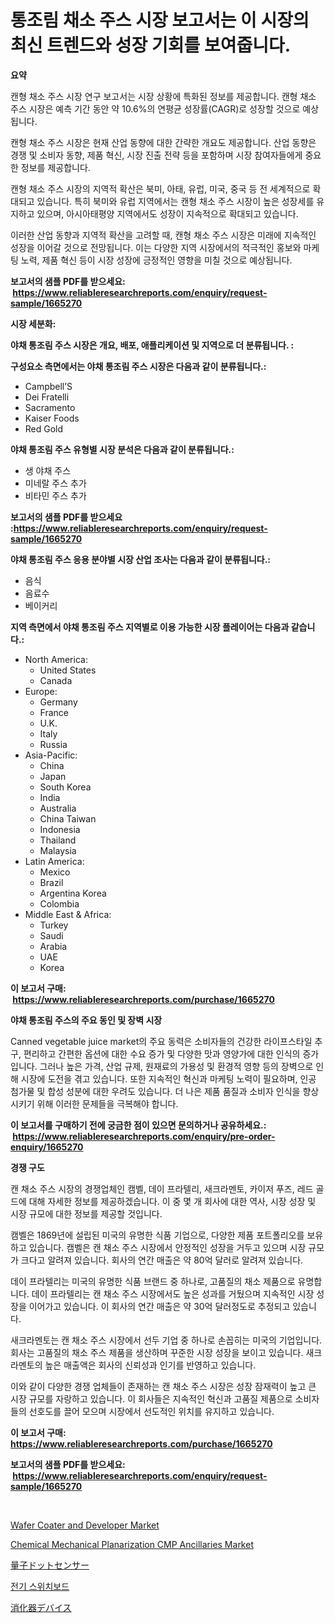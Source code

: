 <p><h1>통조림 채소 주스 시장 보고서는 이 시장의 최신 트렌드와 성장 기회를 보여줍니다.</h1></p><p><strong>요약</strong></p>
<p><p>캔형 채소 주스 시장 연구 보고서는 시장 상황에 특화된 정보를 제공합니다. 캔형 채소 주스 시장은 예측 기간 동안 약 10.6%의 연평균 성장률(CAGR)로 성장할 것으로 예상됩니다.</p><p>캔형 채소 주스 시장은 현재 산업 동향에 대한 간략한 개요도 제공합니다. 산업 동향은 경쟁 및 소비자 동향, 제품 혁신, 시장 진출 전략 등을 포함하며 시장 참여자들에게 중요한 정보를 제공합니다.</p><p>캔형 채소 주스 시장의 지역적 확산은 북미, 아태, 유럽, 미국, 중국 등 전 세계적으로 확대되고 있습니다. 특히 북미와 유럽 지역에서는 캔형 채소 주스 시장이 높은 성장세를 유지하고 있으며, 아시아태평양 지역에서도 성장이 지속적으로 확대되고 있습니다.</p><p>이러한 산업 동향과 지역적 확산을 고려할 때, 캔형 채소 주스 시장은 미래에 지속적인 성장을 이어갈 것으로 전망됩니다. 이는 다양한 지역 시장에서의 적극적인 홍보와 마케팅 노력, 제품 혁신 등이 시장 성장에 긍정적인 영향을 미칠 것으로 예상됩니다.</p></p>
<p><strong>보고서의 샘플 PDF를 받으세요: &nbsp;<a href="https://www.reliableresearchreports.com/enquiry/request-sample/1665270">https://www.reliableresearchreports.com/enquiry/request-sample/1665270</a></strong></p>
<p><strong>시장 세분화:</strong></p>
<p><strong> 야채 통조림 주스 시장은 개요, 배포, 애플리케이션 및 지역으로 더 분류됩니다. :</strong></p>
<p><strong>구성요소 측면에서는 야채 통조림 주스 시장은 다음과 같이 분류됩니다.:</strong></p>
<p><ul><li>Campbell’S</li><li>Dei Fratelli</li><li>Sacramento</li><li>Kaiser Foods</li><li>Red Gold</li></ul></p>
<p><strong> 야채 통조림 주스 유형별 시장 분석은 다음과 같이 분류됩니다.:</strong></p>
<p><ul><li>생 야채 주스</li><li>미네랄 주스 추가</li><li>비타민 주스 추가</li></ul></p>
<p><strong>보고서의 샘플 PDF를 받으세요 :<a href="https://www.reliableresearchreports.com/enquiry/request-sample/1665270">https://www.reliableresearchreports.com/enquiry/request-sample/1665270</a></strong></p>
<p><strong> 야채 통조림 주스 응용 분야별 시장 산업 조사는 다음과 같이 분류됩니다.:</strong></p>
<p><ul><li>음식</li><li>음료수</li><li>베이커리</li></ul></p>
<p><strong>지역 측면에서 야채 통조림 주스 지역별로 이용 가능한 시장 플레이어는 다음과 같습니다.:</strong></p>
<p><ul>
    <li>
        North America:
        <ul>
            <li>United States</li>
            <li>Canada</li>
        </ul>
    </li>
    <li>
        Europe:
        <ul>
            <li>Germany</li>
            <li>France</li>
            <li>U.K.</li>
            <li>Italy</li>
            <li>Russia</li>
        </ul>
    </li>
    <li>
        Asia-Pacific:
        <ul>
            <li>China</li>
            <li>Japan</li>
            <li>South Korea</li>
            <li>India</li>
            <li>Australia</li>
            <li>China Taiwan</li>
            <li>Indonesia</li>
            <li>Thailand</li>
            <li>Malaysia</li>
        </ul>
    </li>
    <li>
        Latin America:
        <ul>
            <li>Mexico</li>
            <li>Brazil</li>
            <li>Argentina Korea</li>
            <li>Colombia</li>
        </ul>
    </li>
    <li>
        Middle East & Africa:
        <ul>
            <li>Turkey</li>
            <li>Saudi</li>
            <li>Arabia</li>
            <li>UAE</li>
            <li>Korea</li>
        </ul>
    </li>
    </ul></p>
<p><strong>이 보고서 구매: &nbsp;<a href="https://www.reliableresearchreports.com/purchase/1665270">https://www.reliableresearchreports.com/purchase/1665270</a></strong></p>
<p><strong>야채 통조림 주스의 주요 동인 및 장벽 시장</strong></p>
<p><p>Canned vegetable juice market의 주요 동력은 소비자들의 건강한 라이프스타일 추구, 편리하고 간편한 옵션에 대한 수요 증가 및 다양한 맛과 영양가에 대한 인식의 증가입니다. 그러나 높은 가격, 산업 규제, 원재료의 가용성 및 환경적 영향 등의 장벽으로 인해 시장에 도전을 겪고 있습니다. 또한 지속적인 혁신과 마케팅 노력이 필요하며, 인공 첨가물 및 합성 성분에 대한 우려도 있습니다. 더 나은 제품 품질과 소비자 인식을 향상시키기 위해 이러한 문제들을 극복해야 합니다.</p></p>
<p><strong>이 보고서를 구매하기 전에 궁금한 점이 있으면 문의하거나 공유하세요.: &nbsp;<a href="https://www.reliableresearchreports.com/enquiry/pre-order-enquiry/1665270">https://www.reliableresearchreports.com/enquiry/pre-order-enquiry/1665270</a></strong></p>
<p><strong>경쟁 구도</strong></p>
<p><p>캔 채소 주스 시장의 경쟁업체인 캠벨, 데이 프라텔리, 새크라멘토, 카이저 푸즈, 레드 골드에 대해 자세한 정보를 제공하겠습니다. 이 중 몇 개 회사에 대한 역사, 시장 성장 및 시장 규모에 대한 정보를 제공할 것입니다. </p><p>캠벨은 1869년에 설립된 미국의 유명한 식품 기업으로, 다양한 제품 포트폴리오를 보유하고 있습니다. 캠벨은 캔 채소 주스 시장에서 안정적인 성장을 거두고 있으며 시장 규모가 크다고 알려져 있습니다. 회사의 연간 매출은 약 80억 달러로 알려져 있습니다.</p><p>데이 프라텔리는 미국의 유명한 식품 브랜드 중 하나로, 고품질의 채소 제품으로 유명합니다. 데이 프라텔리는 캔 채소 주스 시장에서도 높은 성과를 거뒀으며 지속적인 시장 성장을 이어가고 있습니다. 이 회사의 연간 매출은 약 30억 달러정도로 추정되고 있습니다.</p><p>새크라멘토는 캔 채소 주스 시장에서 선두 기업 중 하나로 손꼽히는 미국의 기업입니다. 회사는 고품질의 채소 주스 제품을 생산하며 꾸준한 시장 성장을 보이고 있습니다. 새크라멘토의 높은 매출액은 회사의 신뢰성과 인기를 반영하고 있습니다.</p><p>이와 같이 다양한 경쟁 업체들이 존재하는 캔 채소 주스 시장은 성장 잠재력이 높고 큰 시장 규모를 자랑하고 있습니다. 이 회사들은 지속적인 혁신과 고품질 제품으로 소비자들의 선호도를 끌어 모으며 시장에서 선도적인 위치를 유지하고 있습니다.</p></p>
<p><strong>이 보고서 구매: &nbsp; <a href="https://www.reliableresearchreports.com/purchase/1665270">https://www.reliableresearchreports.com/purchase/1665270</a></strong></p>
<p><strong>보고서의 샘플 PDF를 받으세요: &nbsp;<a href="https://www.reliableresearchreports.com/enquiry/request-sample/1665270">https://www.reliableresearchreports.com/enquiry/request-sample/1665270</a></strong><strong></strong></p>
<p>&nbsp;</p>
<p><p><a href="https://github.com/nancykennedykellievqfqt2/Market-Research-Report-List-1/blob/main/wafer-coater-and-developer-market.md">Wafer Coater and Developer Market</a></p><p><a href="https://github.com/seekum/Market-Research-Report-List-2/blob/main/chemical-mechanical-planarization-cmp-ancillaries-market.md">Chemical Mechanical Planarization CMP Ancillaries Market</a></p><p><a href="https://medium.com/@teridactyl90/2024%E5%B9%B4%E3%81%8B%E3%82%892031%E5%B9%B4%E3%81%BE%E3%81%A7%E3%81%AE%E6%9C%9F%E9%96%93%E3%81%AB%E4%BA%88%E6%B8%AC%E3%81%95%E3%82%8C%E3%82%8B%E9%87%8F%E5%AD%90%E3%83%89%E3%83%83%E3%83%88%E3%82%BB%E3%83%B3%E3%82%B5%E3%83%BC%E5%B8%82%E5%A0%B4%E3%81%AE%E5%88%86%E6%9E%90%E3%81%A8%E3%82%B5%E3%82%A4%E3%82%BA%E4%BA%88%E6%B8%AC-a919b2cb328a">量子ドットセンサー</a></p><p><a href="https://medium.com/@maryamsipes/%EC%A0%84%EA%B8%B0-%EC%8A%A4%EC%9C%84%EC%B9%98%EB%B3%B4%EB%93%9C-%EC%8B%9C%EC%9E%A5-%EC%8B%9C%EC%9E%A5-cagr-%EC%8B%9C%EC%9E%A5-%EB%8F%99%ED%96%A5-%EB%B0%8F-%EC%84%B1%EC%9E%A5-%EC%A0%84%EB%9E%B5%EC%97%90-%EB%8C%80%ED%95%9C-%ED%86%B5%EC%B0%B0%EB%A0%A5-88f10b5e9fb8">전기 스위치보드</a></p><p><a href="https://medium.com/@addyserr7687/%E8%83%83%E8%85%B8%E5%99%A8%E5%85%B7%E5%B8%82%E5%A0%B4%E3%81%AE%E3%82%A4%E3%83%B3%E3%82%B5%E3%82%A4%E3%83%88-%E5%B8%82%E5%A0%B4%E5%8B%95%E5%90%91-%E6%88%90%E9%95%B7-2024%E5%B9%B4%E3%81%8B%E3%82%892031%E5%B9%B4%E3%81%BE%E3%81%A7%E3%81%AE%E4%BA%88%E6%B8%AC-129e757c79ff">消化器デバイス</a></p></p>
